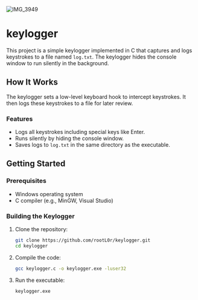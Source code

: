 ![IMG_3949](https://github.com/user-attachments/assets/57ada3fe-cfe3-4fa6-bdfe-1e8170b1458a)

# keylogger

This project is a simple keylogger implemented in C that captures and logs keystrokes to a file named `log.txt`. The keylogger hides the console window to run silently in the background.

## How It Works

The keylogger sets a low-level keyboard hook to intercept keystrokes. It then logs these keystrokes to a file for later review.

### Features

- Logs all keystrokes including special keys like Enter.
- Runs silently by hiding the console window.
- Saves logs to `log.txt` in the same directory as the executable.

## Getting Started

### Prerequisites

- Windows operating system
- C compiler (e.g., MinGW, Visual Studio)

### Building the Keylogger

1. Clone the repository:

    ```sh
    git clone https://github.com/rootL0r/keylogger.git
    cd keylogger
    ```

2. Compile the code:

    ```sh
    gcc keylogger.c -o keylogger.exe -luser32
    ```

3. Run the executable:

    ```sh
    keylogger.exe
    ```
